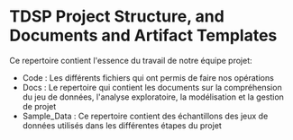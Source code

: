  # TDSP Project Structure, and Documents and Artifact Templates

Ce repertoire contient l'essence du travail de notre équipe projet: 

 - Code : Les différents fichiers qui ont permis de faire nos opérations
 - Docs : Le repertoire qui contient les documents sur la compréhension du jeu de données, l'analyse exploratoire, la modélisation et la gestion de projet
 - Sample_Data : Ce repertoire contient des échantillons des jeux de données utilisés dans les différentes étapes du projet